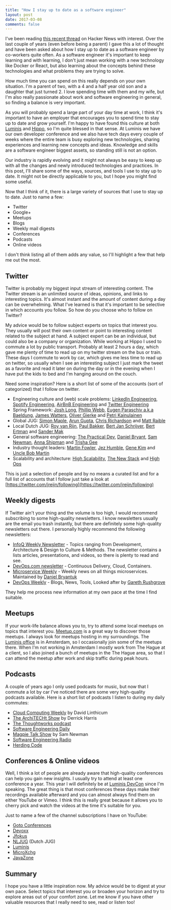 ```yaml
---
title: "How I stay up to date as a software engineer"
layout: post
date: 2017-03-08
comments: false
---
```


I've been reading [this recent thread](https://news.ycombinator.com/item?id=13816627) on Hacker News with interest. Over the last couple of years (even before being a parent) I gave this a lot of thought and have been asked about how I stay up to date as a software engineer by co-workers quite often.
As a software engineer it's important to keep learning and with learning, I don't just mean working with a new technology like Docker or React, but also learning about the concepts behind these technologies and what problems they are trying to solve.

How much time you can spend on this really depends on your own situation. I'm a parent of two, with a 4 and a half year old son and a daughter that just turned 2. I love spending time with them and my wife, but I'm also really passionate about work and software engineering in general, so finding a balance is very important.

As you will probably spend a large part of your day time at work, I think it's important to have an employer that encourages you to spend time to stay up to date and grow yourself. I'm happy to have found this culture at both [Luminis](https://www.luminis.eu) and [Hippo](https://onehippo.com), so I'm quite blessed in that sense. At Luminis we have our own developer conference and we also have tech days every couple of weeks where the entire team is busy exploring new technologies, sharing experiences and learning new concepts and ideas.
Knowledge and skills are a software engineer biggest assets, so standing still is not an option.

Our industry is rapidly evolving and it might not always be easy to keep up with all the changes and newly introduced technologies and practices. In this post, I'll share some of the ways, sources, and tools I use to stay up to date. It might not be directly applicable to you, but I hope you might find some useful.

Now that I think of it, there is a large variety of sources that I use to stay up to date. Just to name a few:

+ Twitter
+ Google+
+ Meetups
+ Blogs
+ Weekly mail digests
+ Conferences
+ Podcasts
+ Online videos

I don't think listing all of them adds any value, so I'll highlight a few that help me out the most.

## Twitter
Twitter is probably my biggest input stream of interesting content. The Twitter stream is an unlimited source of ideas, opinions, and links to interesting topics. It's almost instant and the amount of content during a day can be overwhelming.
What I've learned is that it's important to be selective in which accounts you follow. So how do you choose who to follow on Twitter?

My advice would be to follow subject experts on topics that interest you. They usually will post their own content or point to interesting content related to the subject at hand. A subject expert can be an individual, but could also be a company or organization.
While working at Hippo I used to commute a lot by public transport. Probably at least 2 hours a day, which gave me plenty of time to read up on my twitter stream on the bus or train. These days I commute to work by car, which gives me less time to read up on twitter, so usually when I see an interesting subject I just mark the tweet as a favorite and read it later on during the day or in the evening when I have put the kids to bed and I'm hanging around on the couch.

Need some inspiration? Here is a short list of some of the accounts (sort of categorized) that I follow on twitter.

+ Engineering culture and (web) scale problems: [LinkedIn Engineering](https://twitter.com/LinkedInEng), [Spotify Engineering](https://twitter.com/SpotifyEng), [AirBnB Engineering](https://twitter.com/AirbnbEng) and [Twitter Engineering](https://twitter.com/TwitterEng)
+ Spring Framework: [Josh Long](https://twitter.com/starbuxman), [Phillip Webb](https://twitter.com/phillip_webb), [Eugen Paraschiv a.k.a Baeldung](https://twitter.com/baeldung), [James Watters](https://twitter.com/wattersjames), [Oliver Gierke](https://twitter.com/olivergierke) and [Petri Kainulainen](https://twitter.com/petrikainulaine)
+ Global JUG: [Simon Maple](https://twitter.com/sjmaple), [Arun Gupta](https://twitter.com/arungupta), [Chris Richardson](https://twitter.com/crichardson) and [Matt Raible](https://twitter.com/mraible)
+ Local Dutch JUG: [Roy van Rijn](https://twitter.com/royvanrijn), [Paul Bakker](https://twitter.com/pbakker), [Bert Jan Schrijver](https://twitter.com/bjschrijver), [Bert Ertman](https://twitter.com/BertErtman) and [Sander Mak](https://twitter.com/Sander_Mak)
+ General software engineering: [The Practical Dev](https://twitter.com/ThePracticalDev), [Daniel Bryant](https://twitter.com/danielbryantuk), [Sam Newman](https://twitter.com/samnewman), [Anna Shipman](https://twitter.com/annashipman) and [Trisha Gee
](https://twitter.com/trisha_gee)
+ Industry thought leaders: [Martin Fowler](https://twitter.com/martinfowler), [Jez Humble](https://twitter.com/jezhumble), [Gene Kim](https://twitter.com/RealGeneKim) and [Uncle Bob Martin](https://twitter.com/unclebobmartin)
+ Scalability and architecture: [High Scalability](https://twitter.com/highscal), [The New Stack](https://twitter.com/thenewstack) and [High Ops](https://twitter.com/gotHighOps)

This is just a selection of people and by no means a curated list and for a full list of accounts that I follow just take a look at [https://twitter.com/jreijn/following](https://twitter.com/jreijn/following)

## Weekly digests

If Twitter ain't your thing and the volume is too high, I would recommend subscribing to some high-quality newsletters. I know newsletters usually are the email you trash instantly, but there are definitely some high-quality newsletters out there. I personally highly recommend the following newsletters:

+ [InfoQ Weekly Newsletter](http://www.infoq.com/) - Topics ranging from Development, Architecture & Design to Culture & Methods. The newsletter contains a lists articles, presentations, and videos, so there is plenty to read and see.
+ [DevOps.com newsletter](http://devops.com/) - Continuous Delivery, Cloud, Containers.
+ [Microservice Weekly](http://muservicesweekly.com/) - Weekly news on all things microservices. Maintained by [Daniel Bryantuk](https://twitter.com/danielbryantuk)
+ [DevOps Weekly](http://www.devopsweekly.com/) - Blogs, News, Tools, Looked after by [Gareth Rushgrove](https://twitter.com/garethr)

They help me process new information at my own pace at the time I find suitable.

## Meetups

If your work-life balance allows you to, try to attend some local meetups on topics that interest you. [Meetup.com](http://www.meetup.com) is a great way to discover those meetups.
I always look for meetups hosting in my surroundings. The [Luminis office](https://amsterdam.luminis.eu) is in Amsterdam, so I occasionally join some of the meetups there. When I'm not working in Amsterdam I mostly work from The Hague at a client, so I also joined a bunch of meetups in the The Hague area, so that I can attend the meetup after work and skip traffic during peak hours.

## Podcasts

A couple of years ago I only used podcasts for music, but now that I commute a lot by car I've noticed there are some very high-quality podcasts available. Here is a short list of podcasts I listen to during my daily commutes:

+ [Cloud Computing Weekly](https://itunes.apple.com/us/podcast/cloud-computing-weekly-podcast/id641566140?mt=2) by David Linthicum
+ [The ArchiTECHt Show](http://architecht.libsyn.com/rss
) by Derrick Harris
+ [The Thoughtworks podcast](http://feeds.soundcloud.com/users/soundcloud:users:94605026/sounds.rss
)
+ [Software Engineering Daily](http://softwareengineeringdaily.com/feed/podcast/
)
+ [Magpie Talk Show](http://feeds.soundcloud.com/users/soundcloud:users:174223456/sounds.rss
) by Sam Newman
+ [Software Engineering Radio](https://itunes.apple.com/nl/podcast/software-engineering-radio-podcast-for-professional/id120906714?l=en&mt=2)
+ [Herding Code]()

## Conferences & Online videos

Well, I think a lot of people are already aware that high-quality conferences can help you gain new insights. I usually try to attend at least one conference a year. This year I will definitely be at [Luminis DevCon](https://devcon.luminis.eu/) since I'm speaking. The great thing is that most conferences these days make their recordings available afterward and you can almost always find them on either YouTube or Vimeo. I think this is really great because it allows you to cherry pick and watch the videos at the time it's suitable for you.

Just to name a few of the channel subscriptions I have on YouTube:

+ [Goto Conferences](https://www.youtube.com/channel/UCs_tLP3AiwYKwdUHpltJPuA)
+ [Devoxx](https://www.youtube.com/channel/UCCBVCTuk6uJrN3iFV_3vurg)
+ [Jfokus](https://www.youtube.com/user/javamattias/playlists)
+ [NLJUG](https://www.youtube.com/channel/UCZKSQ4GtkKD1Wb6Ti53febQ) (Dutch JUG)
+ [Luminis](https://www.youtube.com/channel/UC6ALyxOTtVmU9qghBfZ3KaA/playlists)
+ [MicroXchg](https://www.youtube.com/channel/UCGCbB8TPtYMQmJwYVogcPjg/playlists)
+ [JavaZone](https://www.youtube.com/user/JavaZoneNo/playlists)

## Summary

I hope you have a little inspiration now. My advice would be to digest at your own pace. Select topics that interest you or broaden your horizon and try to explore areas out of your comfort zone. Let me know if you have other valuable resources that I really need to see, read or listen too!
